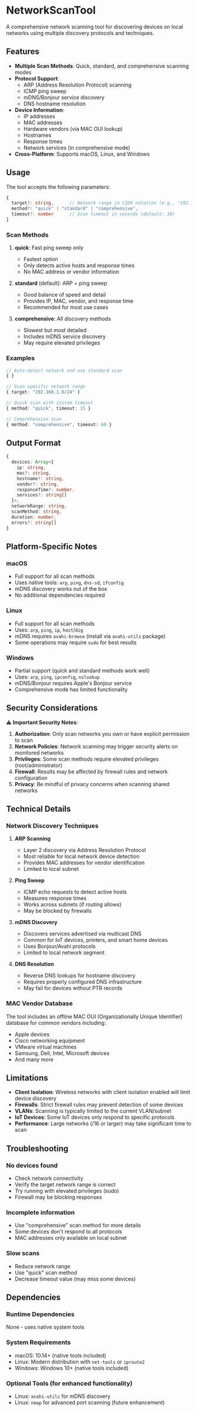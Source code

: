 # NetworkScanTool

A comprehensive network scanning tool for discovering devices on local networks using multiple discovery protocols and techniques.

## Features

- **Multiple Scan Methods**: Quick, standard, and comprehensive scanning modes
- **Protocol Support**:
  - ARP (Address Resolution Protocol) scanning
  - ICMP ping sweep
  - mDNS/Bonjour service discovery
  - DNS hostname resolution
- **Device Information**:
  - IP addresses
  - MAC addresses
  - Hardware vendors (via MAC OUI lookup)
  - Hostnames
  - Response times
  - Network services (in comprehensive mode)
- **Cross-Platform**: Supports macOS, Linux, and Windows

## Usage

The tool accepts the following parameters:

```typescript
{
  target?: string,      // Network range in CIDR notation (e.g., "192.168.1.0/24")
  method?: "quick" | "standard" | "comprehensive",
  timeout?: number      // Scan timeout in seconds (default: 30)
}
```

### Scan Methods

1. **quick**: Fast ping sweep only
   - Fastest option
   - Only detects active hosts and response times
   - No MAC address or vendor information

2. **standard** (default): ARP + ping sweep
   - Good balance of speed and detail
   - Provides IP, MAC, vendor, and response time
   - Recommended for most use cases

3. **comprehensive**: All discovery methods
   - Slowest but most detailed
   - Includes mDNS service discovery
   - May require elevated privileges

### Examples

```typescript
// Auto-detect network and use standard scan
{ }

// Scan specific network range
{ target: "192.168.1.0/24" }

// Quick scan with custom timeout
{ method: "quick", timeout: 15 }

// Comprehensive scan
{ method: "comprehensive", timeout: 60 }
```

## Output Format

```typescript
{
  devices: Array<{
    ip: string,
    mac?: string,
    hostname?: string,
    vendor?: string,
    responseTime?: number,
    services?: string[]
  }>,
  networkRange: string,
  scanMethod: string,
  duration: number,
  errors?: string[]
}
```

## Platform-Specific Notes

### macOS
- Full support for all scan methods
- Uses native tools: `arp`, `ping`, `dns-sd`, `ifconfig`
- mDNS discovery works out of the box
- No additional dependencies required

### Linux
- Full support for all scan methods
- Uses: `arp`, `ping`, `ip`, `host`/`dig`
- mDNS requires `avahi-browse` (install via `avahi-utils` package)
- Some operations may require `sudo` for best results

### Windows
- Partial support (quick and standard methods work well)
- Uses: `arp`, `ping`, `ipconfig`, `nslookup`
- mDNS/Bonjour requires Apple's Bonjour service
- Comprehensive mode has limited functionality

## Security Considerations

⚠️ **Important Security Notes**:

1. **Authorization**: Only scan networks you own or have explicit permission to scan
2. **Network Policies**: Network scanning may trigger security alerts on monitored networks
3. **Privileges**: Some scan methods require elevated privileges (root/administrator)
4. **Firewall**: Results may be affected by firewall rules and network configuration
5. **Privacy**: Be mindful of privacy concerns when scanning shared networks

## Technical Details

### Network Discovery Techniques

1. **ARP Scanning**
   - Layer 2 discovery via Address Resolution Protocol
   - Most reliable for local network device detection
   - Provides MAC addresses for vendor identification
   - Limited to local subnet

2. **Ping Sweep**
   - ICMP echo requests to detect active hosts
   - Measures response times
   - Works across subnets (if routing allows)
   - May be blocked by firewalls

3. **mDNS Discovery**
   - Discovers services advertised via multicast DNS
   - Common for IoT devices, printers, and smart home devices
   - Uses Bonjour/Avahi protocols
   - Limited to local network segment

4. **DNS Resolution**
   - Reverse DNS lookups for hostname discovery
   - Requires properly configured DNS infrastructure
   - May fail for devices without PTR records

### MAC Vendor Database

The tool includes an offline MAC OUI (Organizationally Unique Identifier) database for common vendors including:
- Apple devices
- Cisco networking equipment
- VMware virtual machines
- Samsung, Dell, Intel, Microsoft devices
- And many more

## Limitations

- **Client Isolation**: Wireless networks with client isolation enabled will limit device discovery
- **Firewalls**: Strict firewall rules may prevent detection of some devices
- **VLANs**: Scanning is typically limited to the current VLAN/subnet
- **IoT Devices**: Some IoT devices only respond to specific protocols
- **Performance**: Large networks (/16 or larger) may take significant time to scan

## Troubleshooting

### No devices found
- Check network connectivity
- Verify the target network range is correct
- Try running with elevated privileges (sudo)
- Firewall may be blocking responses

### Incomplete information
- Use "comprehensive" scan method for more details
- Some devices don't respond to all protocols
- MAC addresses only available on local subnet

### Slow scans
- Reduce network range
- Use "quick" scan method
- Decrease timeout value (may miss some devices)

## Dependencies

### Runtime Dependencies
None - uses native system tools

### System Requirements
- macOS: 10.14+ (native tools included)
- Linux: Modern distribution with `net-tools` or `iproute2`
- Windows: Windows 10+ (native tools included)

### Optional Tools (for enhanced functionality)
- Linux: `avahi-utils` for mDNS discovery
- Linux: `nmap` for advanced port scanning (future enhancement)
